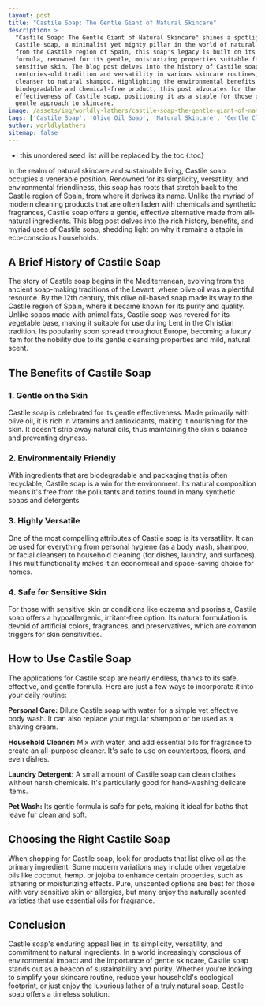 ```yaml
---
layout: post
title: "Castile Soap: The Gentle Giant of Natural Skincare"
description: >
  "Castile Soap: The Gentle Giant of Natural Skincare" shines a spotlight on the venerable
  Castile soap, a minimalist yet mighty pillar in the world of natural skincare. Originating
  from the Castile region of Spain, this soap's legacy is built on its pure, olive oil-based
  formula, renowned for its gentle, moisturizing properties suitable for even the most
  sensitive skin. The blog post delves into the history of Castile soap, celebrating its
  centuries-old tradition and versatility in various skincare routines, from soothing
  cleanser to natural shampoo. Highlighting the environmental benefits of using a
  biodegradable and chemical-free product, this post advocates for the simplicity and
  effectiveness of Castile soap, positioning it as a staple for those pursuing a sustainable,
  gentle approach to skincare.
image: /assets/img/worldly-lathers/castile-soap-the-gentle-giant-of-natural-skincare.jpg
tags: ['Castile Soap', 'Olive Oil Soap', 'Natural Skincare', 'Gentle Cleanser', 'Sensitive Skin', 'Environmentally Friendly']
author: worldlylathers
sitemap: false
---
```


* this unordered seed list will be replaced by the toc
{:toc}

In the realm of natural skincare and sustainable living, Castile soap occupies a venerable position. Renowned for its simplicity, versatility, and environmental friendliness, this soap has roots that stretch back to the Castile region of Spain, from where it derives its name. Unlike the myriad of modern cleaning products that are often laden with chemicals and synthetic fragrances, Castile soap offers a gentle, effective alternative made from all-natural ingredients. This blog post delves into the rich history, benefits, and myriad uses of Castile soap, shedding light on why it remains a staple in eco-conscious households.

## A Brief History of Castile Soap

The story of Castile soap begins in the Mediterranean, evolving from the ancient soap-making traditions of the Levant, where olive oil was a plentiful resource. By the 12th century, this olive oil-based soap made its way to the Castile region of Spain, where it became known for its purity and quality. Unlike soaps made with animal fats, Castile soap was revered for its vegetable base, making it suitable for use during Lent in the Christian tradition. Its popularity soon spread throughout Europe, becoming a luxury item for the nobility due to its gentle cleansing properties and mild, natural scent.

## The Benefits of Castile Soap

### 1. Gentle on the Skin

Castile soap is celebrated for its gentle effectiveness. Made primarily with olive oil, it is rich in vitamins and antioxidants, making it nourishing for the skin. It doesn't strip away natural oils, thus maintaining the skin's balance and preventing dryness.

### 2. Environmentally Friendly

With ingredients that are biodegradable and packaging that is often recyclable, Castile soap is a win for the environment. Its natural composition means it's free from the pollutants and toxins found in many synthetic soaps and detergents.

### 3. Highly Versatile

One of the most compelling attributes of Castile soap is its versatility. It can be used for everything from personal hygiene (as a body wash, shampoo, or facial cleanser) to household cleaning (for dishes, laundry, and surfaces). This multifunctionality makes it an economical and space-saving choice for homes.

### 4. Safe for Sensitive Skin

For those with sensitive skin or conditions like eczema and psoriasis, Castile soap offers a hypoallergenic, irritant-free option. Its natural formulation is devoid of artificial colors, fragrances, and preservatives, which are common triggers for skin sensitivities.

## How to Use Castile Soap

The applications for Castile soap are nearly endless, thanks to its safe, effective, and gentle formula. Here are just a few ways to incorporate it into your daily routine:

**Personal Care:** Dilute Castile soap with water for a simple yet effective body wash. It can also replace your regular shampoo or be used as a shaving cream.

**Household Cleaner:** Mix with water, and add essential oils for fragrance to create an all-purpose cleaner. It's safe to use on countertops, floors, and even dishes.

**Laundry Detergent:** A small amount of Castile soap can clean clothes without harsh chemicals. It's particularly good for hand-washing delicate items.

**Pet Wash:** Its gentle formula is safe for pets, making it ideal for baths that leave fur clean and soft.

## Choosing the Right Castile Soap

When shopping for Castile soap, look for products that list olive oil as the primary ingredient. Some modern variations may include other vegetable oils like coconut, hemp, or jojoba to enhance certain properties, such as lathering or moisturizing effects. Pure, unscented options are best for those with very sensitive skin or allergies, but many enjoy the naturally scented varieties that use essential oils for fragrance.

## Conclusion

Castile soap's enduring appeal lies in its simplicity, versatility, and commitment to natural ingredients. In a world increasingly conscious of environmental impact and the importance of gentle skincare, Castile soap stands out as a beacon of sustainability and purity. Whether you're looking to simplify your skincare routine, reduce your household's ecological footprint, or just enjoy the luxurious lather of a truly natural soap, Castile soap offers a timeless solution.
